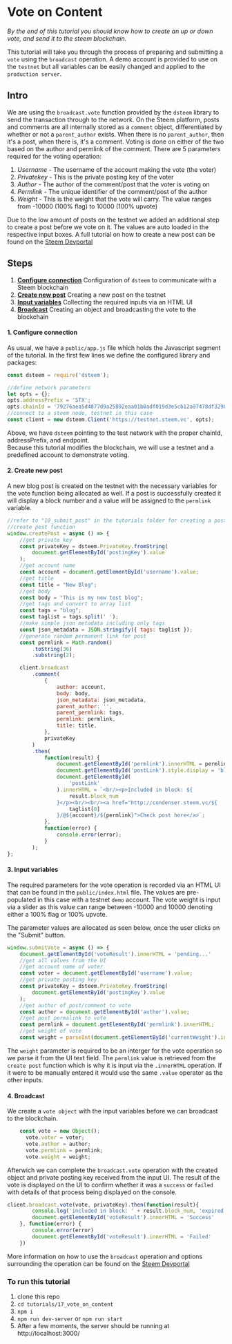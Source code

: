 # Vote on Content

_By the end of this tutorial you should know how to create an up or down vote, and send it to the steem blockchain._

This tutorial will take you through the process of preparing and submitting a `vote` using the `broadcast` operation. A demo account is provided to use on the `testnet` but all variables can be easily changed and applied to the `production server`.

## Intro

We are using the `broadcast.vote` function provided by the `dsteem` library to send the transaction through to the network. On the Steem platform, posts and comments are all internally stored as a `comment` object, differentiated by whether or not a `parent_author` exists. When there is no `parent_author`, then it's a post, when there is, it's a comment. Voting is done on either of the two based on the author and permlink of the comment. There are 5 parameters required for the voting operation:

 1. _Username_ - The username of the account making the vote (the voter)
 2. _Privatekey_ - This is the private posting key of the voter
 3. _Author_ - The author of the comment/post that the voter is voting on
 4. _Permlink_ - The unique identifier of the comment/post of the author
 5. _Weight_ - This is the weight that the vote will carry. The value ranges from -10000 (100% flag) to 10000 (100% upvote)

Due to the low amount of posts on the testnet we added an additional step to create a post before we vote on it. The values are auto loaded in the respective input boxes. A full tutorial on how to create a new post can be found on the [Steem Devportal](https://developers.steem.io/tutorials-javascript/submit_post)

## Steps

1.  [**Configure connection**](#connection) Configuration of `dsteem` to communicate with a Steem blockchain
2.  [**Create new post**](#createpost) Creating a new post on the testnet
3.  [**Input variables**](#input) Collecting the required inputs via an HTML UI
4.  [**Broadcast**](#broadcast) Creating an object and broadcasting the vote to the blockchain

#### 1. Configure connection<a name="connection"></a>

As usual, we have a `public/app.js` file which holds the Javascript segment of the tutorial. In the first few lines we define the configured library and packages:

```javascript
const dsteem = require('dsteem');

//define network parameters
let opts = {};
opts.addressPrefix = 'STX';
opts.chainId = '79276aea5d4877d9a25892eaa01b0adf019d3e5cb12a97478df3298ccdd01673';
//connect to a steem node, testnet in this case
const client = new dsteem.Client('https://testnet.steem.vc', opts);
```

Above, we have `dsteem` pointing to the test network with the proper chainId, addressPrefix, and endpoint.  
Because this tutorial modifies the blockchain, we will use a testnet and a predefined account to demonstrate voting.

#### 2. Create new post<a name="createpost"></a>

A new blog post is created on the testnet with the necessary variables for the vote function being allocated as well. If a post is successfully created it will display a block number and a value will be assigned to the `permlink` variable.

```javascript
//refer to "10_submit_post" in the tutorials folder for creating a post on steemit
//create post function
window.createPost = async () => {
    //get private key
    const privateKey = dsteem.PrivateKey.fromString(
        document.getElementById('postingKey').value
    );
    //get account name
    const account = document.getElementById('username').value;
    //get title
    const title = "New Blog";
    //get body
    const body = "This is my new test blog";
    //get tags and convert to array list
    const tags = "blog";
    const taglist = tags.split(' ');
    //make simple json metadata including only tags
    const json_metadata = JSON.stringify({ tags: taglist });
    //generate random permanent link for post
    const permlink = Math.random()
        .toString(36)
        .substring(2);

    client.broadcast
        .comment(
            {
                author: account,
                body: body,
                json_metadata: json_metadata,
                parent_author: '',
                parent_permlink: tags,
                permlink: permlink,
                title: title,
            },
            privateKey
        )
        .then(
            function(result) {
                document.getElementById('permlink').innerHTML = permlink;
                document.getElementById('postLink').style.display = 'block';
                document.getElementById(
                    'postLink'
                ).innerHTML = `<br/><p>Included in block: ${
                    result.block_num
                }</p><br/><br/><a href="http://condenser.steem.vc/${
                    taglist[0]
                }/@${account}/${permlink}">Check post here</a>`;
            },
            function(error) {
                console.error(error);
            }
        );
};
```

#### 3. Input variables<a name="input"></a>

The required parameters for the vote operation is recorded via an HTML UI that can be found in the `public/index.html` file. The values are pre-populated in this case with a testnet `demo` account. The vote weight is input via a slider as this value can range between -10000 and 10000 denoting either a 100% flag or 100% upvote.

The parameter values are allocated as seen below, once the user clicks on the "Submit" button.

```javascript
window.submitVote = async () => {
    document.getElementById('voteResult').innerHTML = 'pending...'
    //get all values from the UI
    //get account name of voter
    const voter = document.getElementById('username').value;
    //get private posting key
    const privateKey = dsteem.PrivateKey.fromString(
        document.getElementById('postingKey').value
    );
    //get author of post/comment to vote
    const author = document.getElementById('author').value;
    //get post permalink to vote
    const permlink = document.getElementById('permlink').innerHTML;
    //get weight of vote
    const weight = parseInt(document.getElementById('currentWeight').innerHTML, 10);
```

The `weight` parameter is required to be an interger for the vote operation so we parse it from the UI text field. The `permlink` value is retrieved from the `create post` function which is why it is input via the `.innerHTML` operation. If it were to be manually entered it would use the same `.value` operator as the other inputs.

#### 4. Broadcast<a name="broadcast"></a>

We create a `vote object` with the input variables before we can broadcast to the blockchain.

```javascript
    const vote = new Object();
      vote.voter = voter;
      vote.author = author;
      vote.permlink = permlink;
      vote.weight = weight;
```

Afterwich we can complete the `broadcast.vote` operation with the created object and private posting key received from the input UI. The result of the vote is displayed on the UI to confirm whether it was a `success` or `failed` with details of that process being displayed on the console.

```javascript
client.broadcast.vote(vote, privateKey).then(function(result){
        console.log('included in block: ' + result.block_num, 'expired: ' + result.expired)
        document.getElementById('voteResult').innerHTML = 'Success'
    }, function(error) {
        console.error(error)
        document.getElementById('voteResult').innerHTML = 'Failed'
    })
```

More information on how to use the `broadcast` operation and options surrounding the operation can be found on the [Steem Devportal](https://developers.steem.io/apidefinitions/#broadcast_ops_vote)

### To run this tutorial

 1. clone this repo
 2. `cd tutorials/17_vote_on_content`
 3. `npm i`
 4. `npm run dev-server` or `npm run start`
 5. After a few moments, the server should be running at http://localhost:3000/
